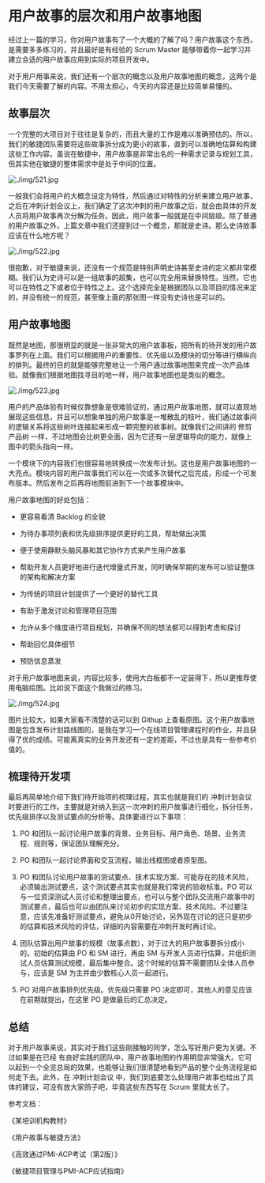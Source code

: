 # 用户故事的层次和用户故事地图

经过上一篇的学习，你对用户故事有了一个大概的了解了吗？用户故事这个东西，是需要多多练习的，并且最好是有经验的 Scrum Master 能够带着你一起学习并建立合适的用户故事应用到实际的项目开发中。

对于用户用事来说，我们还有一个层次的概念以及用户故事地图的概念，这两个是我们今天需要了解的内容。不用太担心，今天的内容还是比较简单易懂的。

## 故事层次

一个完整的大项目对于往往是复杂的，而且大量的工作是难以准确预估的。所以，我们的敏捷团队需要将这些故事拆分成为更小的故事，直到可以准确地估算和构建这些工作内容。虽说在敏捷中，用户故事是非常出名的一种需求记录与规划工具，但其实他在敏捷的整体需求中是处于中间的位置。

![./img/521.jpg](./img/521.jpg)

一般我们会将用户的大概念设定为特性，然后通过对特性的分析来建立用户故事，之后在冲刺计划会议上，我们确定了这次冲刺的用户故事之后，就会由具体的开发人员将用户故事再次分解为任务。因此，用户故事一般就是在中间层级。除了普通的用户故事之外，上篇文章中我们还提到过一个概念，那就是史诗。那么史诗故事应该在什么地方呢？

![./img/522.jpg](./img/522.jpg)

很抱歉，对于敏捷来说，还没有一个规范是特别声明史诗甚至史诗的定义都非常模糊。我们认为史诗可以是一组故事的超集，也可以完全用来替换特性。当然，它也可以在特性之下或者位于特性之上。这个选择完全是根据团队以及项目的情况来定的，并没有统一的规范，甚至像上面的那张图一样没有史诗也是可以的。

## 用户故事地图

既然是地图，那很明显的就是一张非常大的用户故事板，把所有的待开发的用户故事罗列在上面。我们可以根据用户的重要性、优先级以及模块的切分等进行横纵向的排列。最终的目的就是能够完整地让一个用户通过故事地图来完成一次产品体验。就像我们根据地图找寻目的地一样，用户故事地图也是类似的概念。

![./img/523.jpg](./img/523.jpg)

用户的产品体验有时候仅靠想象是很难验证的，通过用户故事地图，就可以直观地展现这些信息，并且可以想象单独的用户故事是一堆散乱的枝叶，我们通过故事间的逻辑关系将这些树叶连接起来形成一颗完整的故事树。就像我们之间讲的 修剪产品树 一样，不过地图会比树更全面，因为它还有一层逻辑导向的能力，就像上图中的箭头指向一样。

一个模块下的内容我们也很容易地转换成一次发布计划。这也是用户故事地图的一大亮点。模块内容的用户故事我们可以在一次或多次替代之后完成，形成一个可发布版本。然后发布之后再将地图前进到下一个故事模块中。

用户故事地图的好处包括：

- 更容易看清 Backlog 的全貌

- 为待办事项列表和优先级排序提供更好的工具，帮助做出决策

- 便于使用静默头脑风暴和其它协作方式来产生用户故事

- 帮助开发人员更好地进行迭代增量式开发，同时确保早期的发布可以验证整体的架构和解决方案

- 为传统的项目计划提供了一个更好的替代工具

- 有助于激发讨论和管理项目范围

- 允许从多个维度进行项目规划，并确保不同的想法都可以得到考虑和探讨

- 帮助回忆具体细节

- 预防信息蒸发

对于用户故事地图来说，内容比较多，使用大白板都不一定装得下，所以更推荐使用电脑绘图。比如说下面这个我做过的练习。

![./img/524.jpg](./img/524.jpg)

图片比较大，如果大家看不清楚的话可以到 Githup 上查看原图。这个用户故事地图是包含发布计划路线图的，是我在学习一个在线项目管理课程时的作业，并且获得了优的成绩。可能离真实的业务开发还有一定的差距，不过也是具有一些参考价值的。

## 梳理待开发项

最后再简单地介绍下我们待开始项的梳理过程，其实也就是我们的 冲刺计划会议 时要进行的工作。主要就是对纳入到这一次冲刺的用户故事进行细化，拆分任务，优先级排序以及测试要点的分析等。具体要进行以下事项：

1. PO 和团队一起讨论用户故事的背景、业务目标、用户角色、场景、业务流程、规则等，保证团队理解充分。

2. PO 和团队一起讨论界面和交互流程，输出线框图或者原型图。

3. PO 和团队讨论用户故事的测试要点、技术实现方案、可能存在的技术风险，必须输出测试要点，这个测试要点其实也就是我们常说的验收标准。PO 可以与一位资深测试人员讨论和整理出要点，也可以与整个团队交流用户故事中的测试要点，最后也可以由团队来讨论初步的实现方案、技术风险。不过要注意，应该先准备好测试要点，避免从0开始讨论，另外现在讨论的还只是初步的估算和技术风险的评估，详细的内容需要在冲刺开发时再讨论。

4. 团队估算出用户故事的规模（故事点数），对于过大的用户故事要拆分成小的。初始的估算由 PO 和 SM 进行，再由 SM 与开发人员进行估算，并组织测试人员估算测试规模，最后集中整合。这个时候的估算不需要团队全体人员参与，应该是 SM 为主并由少数核心人员一起进行。

5. PO 对用户故事排列优先级。优先级只需要 PO 决定即可，其他人的意见应该在前期就提出，在这里 PO 是做最后的汇总决定。

## 总结

对于用户故事来说，其实对于我们这些刚接触的同学，怎么写好用户更为关键。不过如果是在已经 有良好实践的团队中，用户故事地图的作用明显非常强大。它可以起到一个全览总局的效果，也能够让我们很清楚地看到产品的整个业务流程是如何走下去。此外，在 冲刺计划会议 中，我们到底要怎么处理用户故事也给出了具体的建议，可没有放大家鸽子吧，毕竟这些东西写在 Scrum 里就太长了。

参考文档：

《某培训机构教材》

《用户故事与敏捷方法》

《高效通过PMI-ACP考试（第2版）》

《敏捷项目管理与PMI-ACP应试指南》